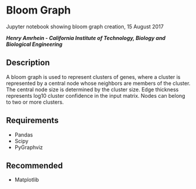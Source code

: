 # Bloom Graph

Jupyter notebook showing bloom graph creation, 15 August 2017

***Henry Amrhein - California Institute of Technology, Biology and Biological Engineering***

## Description

A bloom graph is used to represent clusters of genes, where a cluster is
represented by a central node whose neighbors are members of the cluster.
The central node size is determined by the cluster size. Edge thickness
represents log10 cluster confidence in the input matrix.  Nodes can belong
to two or more clusters.

## Requirements

* Pandas
* Scipy
* PyGraphviz

## Recommended

* Matplotlib
